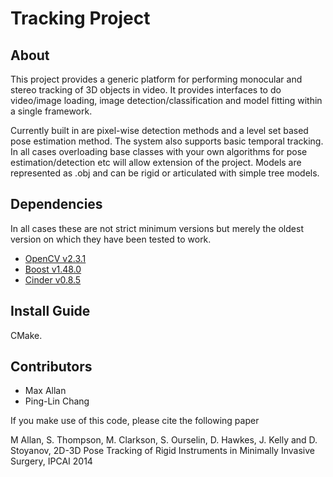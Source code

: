 Tracking Project
================

About
-----

This project provides a generic platform for performing monocular and stereo
tracking of 3D objects in video. It provides interfaces to do video/image loading,
image detection/classification and model fitting within a single framework. 

Currently built in are pixel-wise detection methods and a level set based pose estimation method. The system 
also supports basic temporal tracking. In all cases overloading base classes with your own algorithms for pose 
estimation/detection etc will allow extension of the project. Models are represented as .obj and can be rigid or articulated with 
simple tree models.

Dependencies
------------

In all cases these are not strict minimum versions but merely the oldest version on which they have been tested to work.

* [OpenCV v2.3.1](http://opencv.org/downloads.html) 
* [Boost v1.48.0](http://www.boost.org/users/download/)
* [Cinder v0.8.5](https://github.com/cinder/Cinder)

Install Guide
-------------

CMake.


Contributors
------------

* Max Allan
* Ping-Lin Chang

If you make use of this code, please cite the following paper

M Allan, S. Thompson, M. Clarkson, S. Ourselin, D. Hawkes, J. Kelly and D. Stoyanov, 2D-3D Pose Tracking of Rigid Instruments in Minimally Invasive Surgery, IPCAI 2014